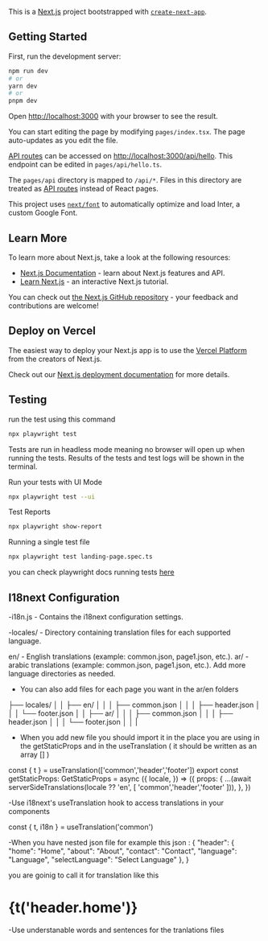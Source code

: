 This is a [Next.js](https://nextjs.org/) project bootstrapped with [`create-next-app`](https://github.com/vercel/next.js/tree/canary/packages/create-next-app).

## Getting Started

First, run the development server:

```bash
npm run dev
# or
yarn dev
# or
pnpm dev
```

Open [http://localhost:3000](http://localhost:3000) with your browser to see the result.

You can start editing the page by modifying `pages/index.tsx`. The page auto-updates as you edit the file.

[API routes](https://nextjs.org/docs/api-routes/introduction) can be accessed on [http://localhost:3000/api/hello](http://localhost:3000/api/hello). This endpoint can be edited in `pages/api/hello.ts`.

The `pages/api` directory is mapped to `/api/*`. Files in this directory are treated as [API routes](https://nextjs.org/docs/api-routes/introduction) instead of React pages.

This project uses [`next/font`](https://nextjs.org/docs/basic-features/font-optimization) to automatically optimize and load Inter, a custom Google Font.

## Learn More

To learn more about Next.js, take a look at the following resources:

- [Next.js Documentation](https://nextjs.org/docs) - learn about Next.js features and API.
- [Learn Next.js](https://nextjs.org/learn) - an interactive Next.js tutorial.

You can check out [the Next.js GitHub repository](https://github.com/vercel/next.js/) - your feedback and contributions are welcome!

## Deploy on Vercel

The easiest way to deploy your Next.js app is to use the [Vercel Platform](https://vercel.com/new?utm_medium=default-template&filter=next.js&utm_source=create-next-app&utm_campaign=create-next-app-readme) from the creators of Next.js.

Check out our [Next.js deployment documentation](https://nextjs.org/docs/deployment) for more details.

## Testing

run the test using this command 

```bash
npx playwright test

```
Tests are run in headless mode meaning no browser will open up when running the tests. Results of the tests and test logs will be shown in the terminal.

Run your tests with UI Mode 
```bash
npx playwright test --ui

```

Test Reports

```bash
npx playwright show-report

```
Running a single test file

```bash
npx playwright test landing-page.spec.ts

```

you can check playwright docs running tests
[here](https://playwright.dev/docs/running-tests)

## I18next Configuration

-i18n.js - Contains the i18next configuration settings.

-locales/ - Directory containing translation files for each supported language.

en/ - English translations (example: common.json, page1.json, etc.).
ar/ - arabic translations (example: common.json, page1.json, etc.).
Add more language directories as needed.

- You can also add files for each page you want in the ar/en folders 

├── locales/
  │   │   ├── en/
  │   │   │   ├── common.json
  │   │   │   ├── header.json
  │   │   │   └── footer.json
  │   │   ├── ar/
  │   │   │   ├── common.json
  │   │   │   ├── header.json
  │   │   │   └── footer.json
  │   │   |

  
  - When you add new file you should import it in the place you are using in the getStaticProps and in the useTranslation ( it should be written as an array [] )

  const { t } = useTranslation(['common','header','footer'])
  export const getStaticProps: GetStaticProps = async ({
  locale,
}) => ({
  props: {
    ...(await serverSideTranslations(locale ?? 'en', [
      'common','header','footer'
    ])),
  },
})

-Use i18next's useTranslation hook to access translations in your components

const { t, i18n } = useTranslation('common')

-When you have nested json file  for example this json :
{
    "header": {
    "home": "Home",
    "about": "About",
    "contact": "Contact",
    "language": "Language",
    "selectLanguage": "Select Language"
  },
}

 you are goinig to call it for translation like this 
  <h1>{t('header.home')}</h1>

-Use understanable words and sentences for the tranlations files 